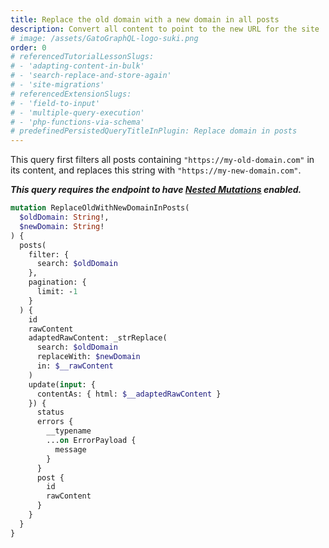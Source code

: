 ```yaml
---
title: Replace the old domain with a new domain in all posts
description: Convert all content to point to the new URL for the site
# image: /assets/GatoGraphQL-logo-suki.png
order: 0
# referencedTutorialLessonSlugs:
# - 'adapting-content-in-bulk'
# - 'search-replace-and-store-again'
# - 'site-migrations'
# referencedExtensionSlugs:
# - 'field-to-input'
# - 'multiple-query-execution'
# - 'php-functions-via-schema'
# predefinedPersistedQueryTitleInPlugin: Replace domain in posts
---
```


This query first filters all posts containing `"https://my-old-domain.com"` in its content, and replaces this string with `"https://my-new-domain.com"`.

**_This query requires the endpoint to have [Nested Mutations](https://gatographql.com/guides/schema/using-nested-mutations/) enabled._**

```graphql
mutation ReplaceOldWithNewDomainInPosts(
  $oldDomain: String!,
  $newDomain: String!
) {
  posts(
    filter: {
      search: $oldDomain
    },
    pagination: {
      limit: -1
    }
  ) {
    id
    rawContent
    adaptedRawContent: _strReplace(
      search: $oldDomain
      replaceWith: $newDomain
      in: $__rawContent
    )
    update(input: {
      contentAs: { html: $__adaptedRawContent }
    }) {
      status
      errors {
        __typename
        ...on ErrorPayload {
          message
        }
      }
      post {
        id
        rawContent
      }
    }
  }
}
```
